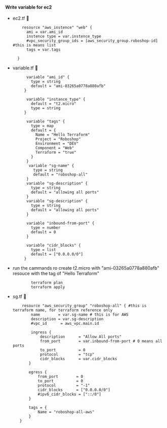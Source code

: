 #### Write variable for ec2
* ec2.tf 📝

          resource "aws_instence" "web" {
            ami = var.ami_id
            instence type = var.instence_type
            #vpc_security_group_ids = [aws_security_group.roboshop-id] #this is means list
            tags = var.tags

        }

* variable.tf 📝

            variable "ami_id" {
              type = string
              default = "ami-03265a0778a880afb"
           }

            variable "instance_type" {
              default = "t2.micro"
              type = string
           }

            variable "tags" {
              type = map
              default = {
                Name = "Hello Terraform"
                Project = "Roboshop"
                Environment = "DEV"
                Component = "Web"
                Terraform = "true"
              }
            }
             variable "sg-name" {
               type = string
               default = "roboshop-all"
            }
            variable "sg-description" {
              type = string
              default = "allowing all ports"
            }
            variable "sg-description" {
              type = string
              default = "allowing all ports"
            }

            variable "inbound-from-port" {
              type = number
              default = 0
            }

            variable "cidr_blocks" {
              type = list
              default = ["0.0.0.0/0"]
           }
- run the cammands ro create t2.micro with "ami-03265a0778a880afb" resouce with the tag of "Hello Terraform"

              terraform plan
              terraform apply

* sg.tf 📝

          resource "aws_security_group" "roboshop-all" { #this is terraform name, for terraform reference only
              name        = var.sg-name # this is for AWS
              description = var.sg-description
              #vpc_id      = aws_vpc.main.id

              ingress {
                  description      = "Allow All ports"
                  from_port        = var.inbound-from-port # 0 means all ports
                  to_port          = 0 
                  protocol         = "tcp"
                  cidr_blocks      = var.cidr_blocks
             }

             egress {
                 from_port        = 0
                 to_port          = 0
                 protocol         = "-1"
                 cidr_blocks      = ["0.0.0.0/0"]
                 #ipv6_cidr_blocks = ["::/0"]
             }

             tags = {
                 Name = "roboshop-all-aws"
             }
         }   



  



